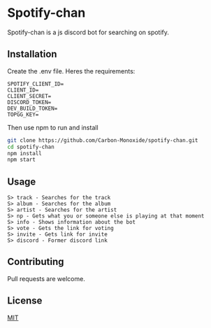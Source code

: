 # Spotify-chan

Spotify-chan is a js discord bot for searching on spotify.

## Installation

Create the .env file. Heres the requirements:

```
SPOTIFY_CLIENT_ID=
CLIENT_ID=
CLIENT_SECRET=
DISCORD_TOKEN=
DEV_BUILD_TOKEN=
TOPGG_KEY=
```

Then use npm to run and install

```bash
git clone https://github.com/Carbon-Monoxide/spotify-chan.git
cd spotify-chan
npm install
npm start
```
## Usage

```
S> track - Searches for the track
S> album - Searches for the album
S> artist - Searches for the artist
S> np - Gets what you or someone else is playing at that moment
S> info - Shows information about the bot
S> vote - Gets the link for voting
S> invite - Gets link for invite
S> discord - Former discord link
```

## Contributing
Pull requests are welcome.

## License
[MIT](https://choosealicense.com/licenses/mit/)